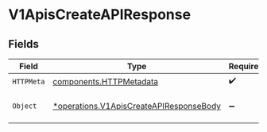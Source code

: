 # V1ApisCreateAPIResponse


## Fields

| Field                                                                                             | Type                                                                                              | Required                                                                                          | Description                                                                                       |
| ------------------------------------------------------------------------------------------------- | ------------------------------------------------------------------------------------------------- | ------------------------------------------------------------------------------------------------- | ------------------------------------------------------------------------------------------------- |
| `HTTPMeta`                                                                                        | [components.HTTPMetadata](../../models/components/httpmetadata.md)                                | :heavy_check_mark:                                                                                | N/A                                                                                               |
| `Object`                                                                                          | [*operations.V1ApisCreateAPIResponseBody](../../models/operations/v1apiscreateapiresponsebody.md) | :heavy_minus_sign:                                                                                | The configuration for an api                                                                      |